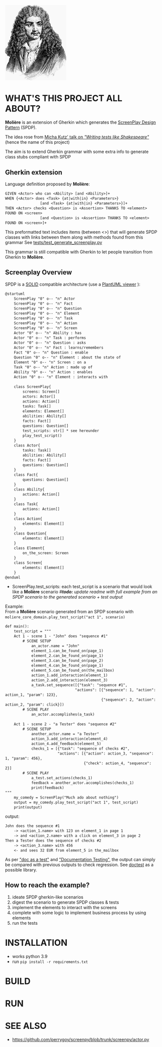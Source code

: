 <img src="docs/molière.png" width="200" alt="Molière etching - courtesy : https://archive.org/details/greatmenfamouswo07hornuoft/page/68/mode/2up/*)">

# WHAT'S THIS PROJECT ALL ABOUT?
**Molière** is an extension of Gherkin which generates the [ScreenPlay Design Pattern](https://ideas.riverglide.com/page-objects-refactored-12ec3541990#.ekkiguobe) (SPDP).

The idea rose from [Micha Kutz' talk on *"Writing tests like Shakespeare"*](https://youtu.be/Ptg5NICosNY?t=5870)
(hence the name of this project)

The aim is to extend Gherkin grammar with some extra info to generate class stubs compliant with SPDP
## Gherkin extension
Language definition proposed by **Molière**:
```
GIVEN <Actor> who can <Ability> [and <Ability>]+
WHEN {<Actor> does <Task> {at|with|in} <Parameters>}
                [and <Task> {at|with|in} <Parameters>}]+
THEN <Actor> checks <Question> is <Assertion> THANKS TO <element> FOUND ON <screen>
                [and <Question> is <Assertion> THANKS TO <element> FOUND ON <screen>]+
```
This preformatted text includes items (between <>) that will generate SPDP classes 
with links between them along with methods found from this grammar
See [tests/test_generate_screenplay.py](https://github.com/Moustov/ScreenPlay_Shakespeare/blob/master/tests/test_generate_screenplay.py)

This grammar is still compatible with Gherkin to let people transition from Gherkin to **Molière**.

## Screenplay Overview
SPDP is a [SOLID](https://en.wikipedia.org/wiki/SOLID) compatible architecture (use a [PlantUML viewer](http://www.plantuml.com/plantuml/uml/) ): 

```
@startuml
    ScreenPlay "0" o-- "n" Actor
    ScreenPlay "0" o-- "n" Fact
    ScreenPlay "0" o-- "n" Question
    ScreenPlay "0" o-- "n" Element
    ScreenPlay "0" o-- "n" Task
    ScreenPlay "0" o-- "n" Action
    ScreenPlay "0" o-- "n" Screen
    Actor "0" o-- "n" Ability : has
    Actor "0" o-- "n" Task : performs
    Actor "0" o-- "n" Question : asks
    Actor "0" o-- "n" Fact : learns/remembers
    Fact "0" o-- "n" Question : enable
    Question "0" o-- "n" Element : about the state of
    Element "0" o-- "n" Screen : on a
    Task "0" o-- "n" Action : made up of
    Ability "0" o-- "n" Action : enables
    Action "0" o-- "n" Element : interacts with
    
    class ScreenPlay{
        screens: Screen[]
        actors: Actor[]
        actions: Action[]
        tasks: Task[]
        elements: Element[]
        abilities: Ability[]
        facts: Fact[]
        questions: Question[]
        test_scripts: str[] * see hereunder
        play_test_script()
    }
    class Actor{
        tasks: Task[]
        abilities: Ability[]
        facts: Fact[]
        questions: Question[]
    }
    class Fact{
        questions: Question[]
    }
    class Ability{
        actions: Action[]
    }
    class Task{
        actions: Action[]
    }
    class Action{
        elements: Element[]
    }
    class Question{
        elements: Element[]
    }
    class Element{
        on_the_screen: Screen
    }
    class Screen{
        elements: Element[]
    }
@enduml
```

* ScreenPlay.test_scripts: each test_script is a scenario that would look like a **Molière** scenario
#_**todo:** update readme with full example from an SPDP scenario to the generated scenario + test output_

Example:\
From a **Molière** scenario
generated from an SPDP scenario with `moliere_core_domain.play_test_script("act 1", scenario)`

```
def main():
    test_script = """
    Act 1 - scene 1 - "John" does "sequence #1"
        # SCENE SETUP
            an_actor.name = "John"
            element_1.can_be_found_on(page_1)
            element_2.can_be_found_on(page_1)
            element_3.can_be_found_on(page_2)
            element_4.can_be_found_on(page_1)
            element_5.can_be_found_on(the_mailbox)
            action_1.add_interaction(element_1)
            action_2.add_interaction(element_3)
            a_task.set_sequence([{"task": "sequence #1", 
                                "actions": [{"sequence": 1, "action": action_1, "param": 123}, 
                                            {"sequence": 2, "action": action_2, "param": click}])
        # SCENE PLAY
            an_actor.accomplishes(a_task)

    Act 1 - scene 2 - "a Tester" does "sequence #2"
        # SCENE SETUP
            another_actor.name = "a Tester"
            action_3.add_interaction(element_4)
            action_4.add_feedback(element_5)
            checks_1 = [{"task": "sequence of checks #2", 
                        "actions": [{"action": action_3, "sequence": 1, "param": 456},
                                    {"check": action_4, "sequence": 2}]
        # SCENE PLAY
            a_test.set_actions(checks_1)
            feedback = another_actor.accomplishes(checks_1)
            print(feedback)
"""
    my_comedy = ScreenPlay("Much ado about nothing")
    output = my_comedy.play_test_script("act 1", test_script)
    print(output)
```    

output:
```
John does the sequence #1
    -> <action_1.name> with 123 on element_1 in page 1
    -> and <action_2.name> with a click on element_3 in page 2
Then a Tester does the sequence of checks #2
    -> <action_3.name> with 456
    <- and sees 32 EUR from element_5 in the_mailbox
```
As per ["doc as a test"](https://github.com/sfauvel/doc_as_test_pytest)
and ["Documentation Testing"](https://github.com/sfauvel/documentationtesting),
the output can simply be compared with previous outputs to check regression.
See [doctest](https://docs.python.org/3.8/library/doctest.html) as a possible library. 



## How to reach the example?
1. ideate SPDP gherkin-like scenarios
2. digest the scenario to generate SPDP classes & tests
3. implement the elements to interact with the screens
4. complete with some logic to implement business process by using elements
5. run the tests


# INSTALLATION
- works python 3.9
- run `pip install -r requirements.txt`
# BUILD

# RUN

# SEE ALSO
- https://github.com/perrygoy/screenpy/blob/trunk/screenpy/actor.py
